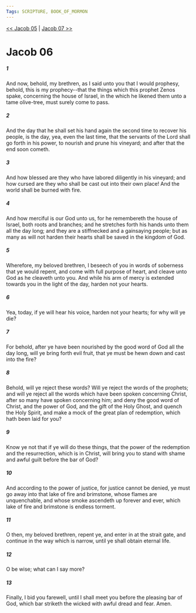 ```yaml
---
Tags: SCRIPTURE, BOOK_OF_MORMON
---
```


[<< Jacob 05](BOOK_OF_MORMON/03_Jacob/Jacob_05.md) | [Jacob 07 >>](BOOK_OF_MORMON/03_Jacob/Jacob_07.md)

# Jacob 06

##### 1
 And now, behold, my brethren, as I said unto you that I would prophesy, behold, this is my prophecy--that the things which this prophet Zenos spake, concerning the house of Israel, in the which he likened them unto a tame olive-tree, must surely come to pass.
##### 2
 And the day that he shall set his hand again the second time to recover his people, is the day, yea, even the last time, that the servants of the Lord shall go forth in his power, to nourish and prune his vineyard; and after that the end soon cometh.
##### 3
 And how blessed are they who have labored diligently in his vineyard; and how cursed are they who shall be cast out into their own place! And the world shall be burned with fire.
##### 4
 And how merciful is our God unto us, for he remembereth the house of Israel, both roots and branches; and he stretches forth his hands unto them all the day long; and they are a stiffnecked and a gainsaying people; but as many as will not harden their hearts shall be saved in the kingdom of God.
##### 5
 Wherefore, my beloved brethren, I beseech of you in words of soberness that ye would repent, and come with full purpose of heart, and cleave unto God as he cleaveth unto you. And while his arm of mercy is extended towards you in the light of the day, harden not your hearts.
##### 6
 Yea, today, if ye will hear his voice, harden not your hearts; for why will ye die?
##### 7
 For behold, after ye have been nourished by the good word of God all the day long, will ye bring forth evil fruit, that ye must be hewn down and cast into the fire?
##### 8
 Behold, will ye reject these words? Will ye reject the words of the prophets; and will ye reject all the words which have been spoken concerning Christ, after so many have spoken concerning him; and deny the good word of Christ, and the power of God, and the gift of the Holy Ghost, and quench the Holy Spirit, and make a mock of the great plan of redemption, which hath been laid for you?
##### 9
 Know ye not that if ye will do these things, that the power of the redemption and the resurrection, which is in Christ, will bring you to stand with shame and awful guilt before the bar of God?
##### 10
 And according to the power of justice, for justice cannot be denied, ye must go away into that lake of fire and brimstone, whose flames are unquenchable, and whose smoke ascendeth up forever and ever, which lake of fire and brimstone is endless torment.
##### 11
 O then, my beloved brethren, repent ye, and enter in at the strait gate, and continue in the way which is narrow, until ye shall obtain eternal life.
##### 12
 O be wise; what can I say more?
##### 13
 Finally, I bid you farewell, until I shall meet you before the pleasing bar of God, which bar striketh the wicked with awful dread and fear. Amen.
